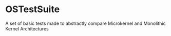 # OSTestSuite
A set of basic tests made to abstractly compare Microkernel and Monolithic Kernel Architectures
